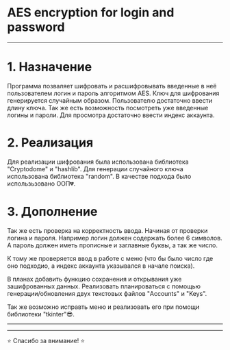 # AES encryption for login and password 
-----
# 1. Назначение
Программа позваляет шифровать и расшифровывать введенные в неё пользователем логин и пароль алгоритмом AES. 
Ключ для шифрования генерируется случайным образом. Пользователю достаточно ввести длину ключа.
Так же есть возможность посмотреть уже введенные логины и пароли. Для просмотра достаточно ввести индекс аккаунта.
# 2. Реализация
Для реализации шифрования была использована библиотека "Cryptodome" и "hashlib". 
Для генерации случайного ключа использована библиотека "random". 
В качестве подхода было использьзовано ООП:broken_heart:.
# 3. Дополнение 
Так же есть проверка на корректность ввода. Начиная от проверки логина и пароля. 
Например логин должен содержать более 6 символов. А пароль должен иметь прописные и заглавные буквы, а так же число. 

К тому же проверяется ввод в работе с меню (что бы было число где оно подходио, а индекс аккаунта указывался в начале поиска).

В планах добавить функцию сохранения и открывания уже зашифрованных данных. Реализовать планироваться с помощью генерации/обновления двух текстовых файлов "Accounts" и "Keys". 

Так же возможно исправть меню и реализовать его при помощи библиотеки "tkinter":sunglasses:.



---


---



:star:     Спасибо за внимание!    :star:
  



